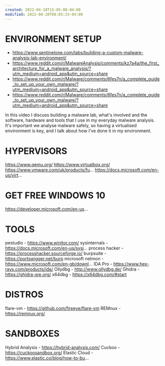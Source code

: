 ```yaml
---
created: 2022-04-18T15:05:08-04:00
modified: 2022-04-20T08:05:33-04:00
---
```


# ENVIRONMENT SETUP

- https://www.sentinelone.com/labs/building-a-custom-malware-analysis-lab-environment/
- https://www.reddit.com/r/MalwareAnalysis/comments/kz7a4a/the_first_architecture_for_a_malware_analysis/?utm_medium=android_app&utm_source=share
-  https://www.reddit.com/r/Malware/comments/6fes7n/a_complete_guide_to_set_up_your_own_malware/?utm_medium=android_app&utm_source=share
-  https://www.reddit.com/r/Malware/comments/6fes7n/a_complete_guide_to_set_up_your_own_malware/?utm_medium=android_app&utm_source=share

In this video I discuss building a malware lab, what's involved and the software, hardware and tools that I use in my everyday malware analysis. It's important we analyse malware safely, so having a virtualised environment is key, and I talk about how I've done it in my environment.

HYPERVISORS
=============
https://www.qemu.org/
https://www.virtualbox.org/
https://www.vmware.com/uk/products/fu...
https://docs.microsoft.com/en-us/virt...

GET FREE WINDOWS 10
====================
https://developer.microsoft.com/en-us...

TOOLS
======
pestudio - https://www.winitor.com/
sysinternals - https://docs.microsoft.com/en-us/sysi...
process hacker - https://processhacker.sourceforge.io/
burpsuite - https://portswigger.net/burp
microsoft netmon - https://www.microsoft.com/en-gb/downl...
IDA Pro - https://www.hex-rays.com/products/ida/
Ollydbg - http://www.ollydbg.de/
Ghidra - https://ghidra-sre.org/
x64dbg - https://x64dbg.com/#start

DISTROS
========
flare-vm - https://github.com/fireeye/flare-vm
REMnux - https://remnux.org/

SANDBOXES
===========
Hybrid Analysis - https://hybrid-analysis.com/
Cuckoo - https://cuckoosandbox.org/
Elastic Cloud - https://www.elastic.co/blog/how-to-bu...
